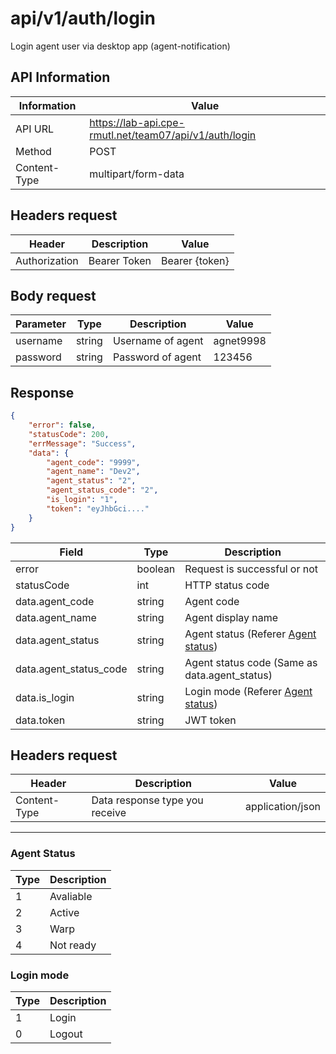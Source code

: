 # api/v1/auth/login
Login agent user via desktop app (agent-notification)


## API Information
| Information  | Value                                                  |
|--------------|--------------------------------------------------------|
| API URL      | https://lab-api.cpe-rmutl.net/team07/api/v1/auth/login |
| Method       | POST                                                   |
| Content-Type | multipart/form-data                                    |

## Headers request
| Header        | Description  | Value          |
|---------------|--------------|----------------|
| Authorization | Bearer Token | Bearer {token} |

## Body request
| Parameter | Type   | Description       | Value     |
|-----------|--------|-------------------|-----------|
| username  | string | Username of agent | agnet9998 |
| password  | string | Password of agent | 123456    |

## Response
```json
{
    "error": false,
    "statusCode": 200,
    "errMessage": "Success",
    "data": {
        "agent_code": "9999",
        "agent_name": "Dev2",
        "agent_status": "2",
        "agent_status_code": "2",
        "is_login": "1",
        "token": "eyJhbGci...."
    }
}
```

| Field                  | Type    | Description                                          |
|------------------------|---------|------------------------------------------------------|
| error                  | boolean | Request is successful or not                         |
| statusCode             | int     | HTTP status code                                     |
| data.agent_code        | string  | Agent code                                           |
| data.agent_name        | string  | Agent display name                                   |
| data.agent_status      | string  | Agent status (Referer [Agent status](#agent-status)) |
| data.agent_status_code | string  | Agent status  code (Same as data.agent_status)       |
| data.is_login          | string  | Login mode   (Referer [Agent status](#login-mode))   |
| data.token             | string  | JWT token                                            |


## Headers request
| Header       | Description                    | Value            |
|--------------|--------------------------------|------------------|
| Content-Type | Data response type you receive | application/json |

---
### Agent Status
| Type | Description |
|------|-------------|
| 1    | Avaliable   |
| 2    | Active      |
| 3    | Warp        |
| 4    | Not ready   |


### Login mode
| Type | Description |
|------|-------------|
| 1    | Login       |
| 0    | Logout      |